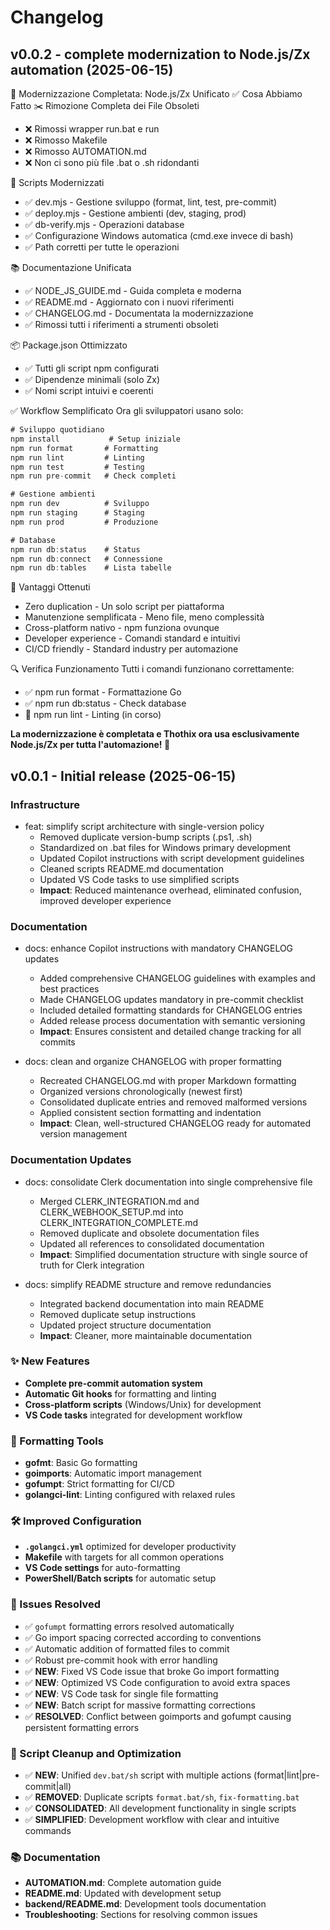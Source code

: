 # Changelog

## v0.0.2 - complete modernization to Node.js/Zx automation (2025-06-15)

🎉 Modernizzazione Completata: Node.js/Zx Unificato
✅ Cosa Abbiamo Fatto
✂️ Rimozione Completa dei File Obsoleti

- ❌ Rimossi wrapper run.bat e run
- ❌ Rimosso Makefile
- ❌ Rimosso AUTOMATION.md
- ❌ Non ci sono più file .bat o .sh ridondanti

🔧 Scripts Modernizzati

- ✅ dev.mjs - Gestione sviluppo (format, lint, test, pre-commit)
- ✅ deploy.mjs - Gestione ambienti (dev, staging, prod)
- ✅ db-verify.mjs - Operazioni database
- ✅ Configurazione Windows automatica (cmd.exe invece di bash)
- ✅ Path corretti per tutte le operazioni

📚 Documentazione Unificata

- ✅ NODE_JS_GUIDE.md - Guida completa e moderna
- ✅ README.md - Aggiornato con i nuovi riferimenti
- ✅ CHANGELOG.md - Documentata la modernizzazione
- ✅ Rimossi tutti i riferimenti a strumenti obsoleti

📦 Package.json Ottimizzato

- ✅ Tutti gli script npm configurati
- ✅ Dipendenze minimali (solo Zx)
- ✅ Nomi script intuivi e coerenti

✅ Workflow Semplificato
Ora gli sviluppatori usano solo:

```js
# Sviluppo quotidiano
npm install           # Setup iniziale
npm run format       # Formatting
npm run lint         # Linting
npm run test         # Testing
npm run pre-commit   # Check completi

# Gestione ambienti
npm run dev          # Sviluppo
npm run staging      # Staging
npm run prod         # Produzione

# Database
npm run db:status    # Status
npm run db:connect   # Connessione
npm run db:tables    # Lista tabelle
```

🎯 Vantaggi Ottenuti

- Zero duplication - Un solo script per piattaforma
- Manutenzione semplificata - Meno file, meno complessità
- Cross-platform nativo - npm funziona ovunque
- Developer experience - Comandi standard e intuitivi
- CI/CD friendly - Standard industry per automazione

🔍 Verifica Funzionamento
Tutti i comandi funzionano correttamente:

- ✅ npm run format - Formattazione Go
- ✅ npm run db:status - Check database
- 🔄 npm run lint - Linting (in corso)

**La modernizzazione è completata e Thothix ora usa esclusivamente Node.js/Zx per tutta l'automazione! 🚀**

## v0.0.1 - Initial release (2025-06-15)

### Infrastructure

- feat: simplify script architecture with single-version policy
  - Removed duplicate version-bump scripts (.ps1, .sh)
  - Standardized on .bat files for Windows primary development
  - Updated Copilot instructions with script development guidelines
  - Cleaned scripts README.md documentation
  - Updated VS Code tasks to use simplified scripts
  - **Impact**: Reduced maintenance overhead, eliminated confusion, improved developer experience

### Documentation

- docs: enhance Copilot instructions with mandatory CHANGELOG updates
  - Added comprehensive CHANGELOG guidelines with examples and best practices
  - Made CHANGELOG updates mandatory in pre-commit checklist
  - Included detailed formatting standards for CHANGELOG entries
  - Added release process documentation with semantic versioning
  - **Impact**: Ensures consistent and detailed change tracking for all commits

- docs: clean and organize CHANGELOG with proper formatting
  - Recreated CHANGELOG.md with proper Markdown formatting
  - Organized versions chronologically (newest first)
  - Consolidated duplicate entries and removed malformed versions
  - Applied consistent section formatting and indentation
  - **Impact**: Clean, well-structured CHANGELOG ready for automated version management

### Documentation Updates

- docs: consolidate Clerk documentation into single comprehensive file
  - Merged CLERK_INTEGRATION.md and CLERK_WEBHOOK_SETUP.md into CLERK_INTEGRATION_COMPLETE.md
  - Removed duplicate and obsolete documentation files
  - Updated all references to consolidated documentation
  - **Impact**: Simplified documentation structure with single source of truth for Clerk integration

- docs: simplify README structure and remove redundancies
  - Integrated backend documentation into main README
  - Removed duplicate setup instructions
  - Updated project structure documentation
  - **Impact**: Cleaner, more maintainable documentation

### ✨ New Features

- **Complete pre-commit automation system**
- **Automatic Git hooks** for formatting and linting
- **Cross-platform scripts** (Windows/Unix) for development
- **VS Code tasks** integrated for development workflow

### 🔧 Formatting Tools

- **gofmt**: Basic Go formatting
- **goimports**: Automatic import management
- **gofumpt**: Strict formatting for CI/CD
- **golangci-lint**: Linting configured with relaxed rules

### 🛠️ Improved Configuration

- **`.golangci.yml`** optimized for developer productivity
- **Makefile** with targets for all common operations
- **VS Code settings** for auto-formatting
- **PowerShell/Batch scripts** for automatic setup

### 🐛 Issues Resolved

- ✅ `gofumpt` formatting errors resolved automatically
- ✅ Go import spacing corrected according to conventions
- ✅ Automatic addition of formatted files to commit
- ✅ Robust pre-commit hook with error handling
- ✅ **NEW**: Fixed VS Code issue that broke Go import formatting
- ✅ **NEW**: Optimized VS Code configuration to avoid extra spaces
- ✅ **NEW**: VS Code task for single file formatting
- ✅ **NEW**: Batch script for massive formatting corrections
- ✅ **RESOLVED**: Conflict between goimports and gofumpt causing persistent formatting errors

### 🧹 Script Cleanup and Optimization

- ✅ **NEW**: Unified `dev.bat/sh` script with multiple actions (format|lint|pre-commit|all)
- ✅ **REMOVED**: Duplicate scripts `format.bat/sh`, `fix-formatting.bat`
- ✅ **CONSOLIDATED**: All development functionality in single scripts
- ✅ **SIMPLIFIED**: Development workflow with clear and intuitive commands

### 📚 Documentation

- **AUTOMATION.md**: Complete automation guide
- **README.md**: Updated with development setup
- **backend/README.md**: Development tools documentation
- **Troubleshooting**: Sections for resolving common issues
